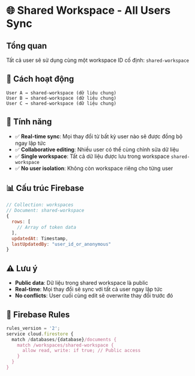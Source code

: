 # 🌐 Shared Workspace - All Users Sync

## Tổng quan

Tất cả user sẽ sử dụng cùng một workspace ID cố định: `shared-workspace`

## 🔄 Cách hoạt động

```
User A → shared-workspace (dữ liệu chung)
User B → shared-workspace (dữ liệu chung)  
User C → shared-workspace (dữ liệu chung)
```

## 🚀 Tính năng

- ✅ **Real-time sync**: Mọi thay đổi từ bất kỳ user nào sẽ được đồng bộ ngay lập tức
- ✅ **Collaborative editing**: Nhiều user có thể cùng chỉnh sửa dữ liệu
- ✅ **Single workspace**: Tất cả dữ liệu được lưu trong workspace `shared-workspace`
- ✅ **No user isolation**: Không còn workspace riêng cho từng user

## 📊 Cấu trúc Firebase

```javascript
// Collection: workspaces
// Document: shared-workspace
{
  rows: [
    // Array of token data
  ],
  updatedAt: Timestamp,
  lastUpdatedBy: "user_id_or_anonymous"
}
```

## ⚠️ Lưu ý

- **Public data**: Dữ liệu trong shared workspace là public
- **Real-time**: Mọi thay đổi sẽ sync với tất cả user ngay lập tức
- **No conflicts**: User cuối cùng edit sẽ overwrite thay đổi trước đó

## 🔧 Firebase Rules

```javascript
rules_version = '2';
service cloud.firestore {
  match /databases/{database}/documents {
    match /workspaces/shared-workspace {
      allow read, write: if true; // Public access
    }
  }
}
```
